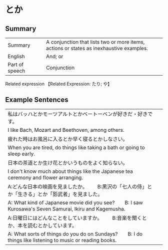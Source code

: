 # とか

## Summary

<table><tr>   <td>Summary<td>   <td>A conjunction that lists two or more items, actions or states as inexhaustive examples.</td><tr><tr>   <td>English<td>   <td>And; or</td><tr><tr>   <td>Part of speech<td>   <td>Conjunction</td><tr></table><tr>   <td>Related expression<td>   <td>【Related Expression: たり; や】</td><tr></table></table>

## Example Sentences

<table><tr><td>私はバッハとかモーツアルトとかベートーベンが好きだ・好きです。<td><tr><tr><td>I like Bach, Mozart and Beethoven, among others.<td><tr><tr><td>疲れた時はお風呂に入るとか早く寝るとかしなさい。<td><tr><tr><td>When you are tired, do things like taking a bath or going to sleep early.<td><tr><tr><td>日本の茶道とか生け花とかいうものをよく知らない。<td><tr><tr><td>I don't know much about things like the Japanese tea ceremony and flower arranging.<td><tr><tr><td>A:どんな日本の映画を見ましたか。  B:黒沢の「七人の侍」とか「生きる」とか「影武者」を見ました。<td><tr><tr><td>A: What kind of Japanese movie did you see?&emsp;&emsp;B: I saw Kurosawa's Seven Samurai, Ikiru and Kagemusha.<td><tr><tr><td>A:日曜日にはどんなことをしていますか。  B:音楽を聞くとか、本を読むとかしています。<td><tr><tr><td>A: What sorts of things do you do on Sundays?&emsp;&emsp;B: I do things like listening to music or reading books.<td><tr></table>

